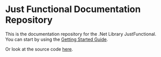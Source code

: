 # Just Functional Documentation Repository

This is the documentation repository for the .Net Library JustFunctional. You can start by using the [Getting Started Guide](https://dominioncfg.github.io/just-functional-read-the-docs/).

Or look at the source code [here](https://github.com/dominioncfg/just-functional).
